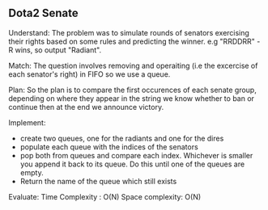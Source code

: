 ## Dota2 Senate
Understand:
The problem was to simulate rounds of senators exercising their rights based on some rules and predicting the winner.
e.g "RRDDRR" - R wins, so output "Radiant".

Match:
The question involves removing and operaiting (i.e the excercise of each senator's right) in FIFO so we use a queue. 

Plan:
So the plan is to compare the first occurences of each senate group, depending on where they appear in the string we know whether to ban or continue then at the end we announce victory.

Implement:
- create two queues, one for the radiants and one for the dires 
- populate each queue with the indices of the senators
- pop both from queues and compare each index. Whichever is smaller you append it back to its queue. Do this until one of the queues are empty.
- Return the name of the queue which still exists

Evaluate:
Time Complexity : O(N)
Space complexity: O(N)